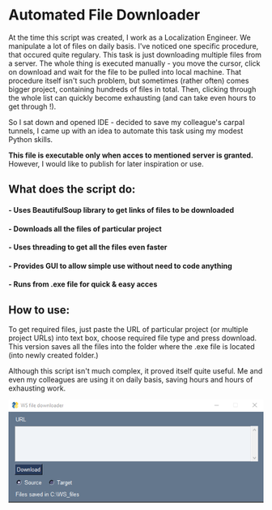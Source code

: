 # Automated File Downloader

At the time this script was created, I work as a Localization Engineer. We manipulate a lot of files on daily basis. I've noticed one specific procedure, that occured 
quite regulary. This task is just downloading multiple files from a server. The whole thing is executed manually - you move the cursor, click on download and wait
for the file to be pulled into local machine. That procedure itself isn't such problem, but sometimes (rather often) comes bigger project, containing hundreds of files in total. Then,
clicking through the whole list can quickly become exhausting (and can take even hours to get through !). 

So I sat down and opened IDE - decided to save my colleague's carpal tunnels, I came up with an idea to automate this task using my modest Python skills.

**This file is executable only when acces to mentioned server is granted.** However, I would like to publish for later inspiration or use.

## What does the script do:
#### - Uses BeautifulSoup library to get links of files to be downloaded

#### - Downloads all the files of particular project

#### - Uses threading to get all the files even faster

#### - Provides GUI to allow simple use without need to code anything

#### - Runs from .exe file for quick & easy acces

## How to use:
To get required files, just paste the URL of particular project (or multiple project URLs) into text box, choose required file type and press download. This version 
saves all the files into the folder where the .exe file is located (into newly created folder.)

Although this script isn't much complex, it proved itself quite useful. Me and even  my colleagues are using it on daily basis, saving hours and hours of exhausting work.

![alt text](https://github.com/viliam-gago/automated_file_downloader/blob/master/img/pic.png?raw=true)
